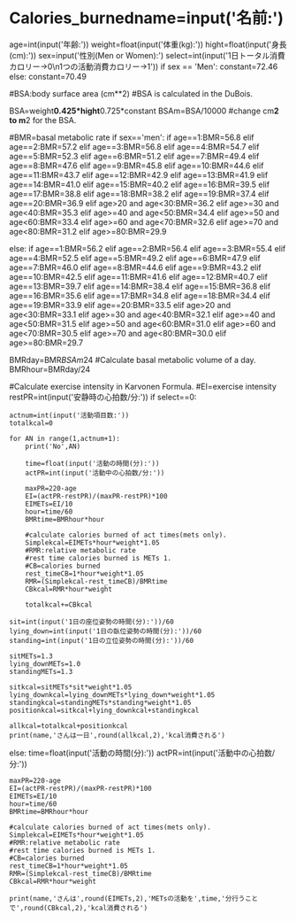 # Calories_burnedname=input('名前:')
age=int(input('年齢:'))
weight=float(input('体重(kg):'))
hight=float(input('身長(cm):'))
sex=input('性別(Men or Women):')
select=int(input('1日トータル消費カロリー->0\n1つの活動消費カロリー->1'))
if sex == 'Men':
    constant=72.46
else:
    constant=70.49
    
#BSA:body surface area (cm**2)
#BSA is calculated in the DuBois.

BSA=weight**0.425*hight**0.725*constant
BSAm=BSA/10000 #change cm**2 to m**2 for the BSA.

#BMR=basal metabolic rate
if sex=='men':
    if age==1:BMR=56.8
    elif age==2:BMR=57.2
    elif age==3:BMR=56.8
    elif age==4:BMR=54.7
    elif age==5:BMR=52.3
    elif age==6:BMR=51.2
    elif age==7:BMR=49.4
    elif age==8:BMR=47.6
    elif age==9:BMR=45.8
    elif age==10:BMR=44.6
    elif age==11:BMR=43.7
    elif age==12:BMR=42.9
    elif age==13:BMR=41.9
    elif age==14:BMR=41.0
    elif age==15:BMR=40.2
    elif age==16:BMR=39.5
    elif age==17:BMR=38.8
    elif age==18:BMR=38.2
    elif age==19:BMR=37.4
    elif age==20:BMR=36.9
    elif age>20 and age<30:BMR=36.2
    elif age>=30 and age<40:BMR=35.3
    elif age>=40 and age<50:BMR=34.4
    elif age>=50 and age<60:BMR=33.4
    elif age>=60 and age<70:BMR=32.6
    elif age>=70 and age<80:BMR=31.2
    elif age>=80:BMR=29.9

else:
    if age==1:BMR=56.2
    elif age==2:BMR=56.4
    elif age==3:BMR=55.4
    elif age==4:BMR=52.5
    elif age==5:BMR=49.2
    elif age==6:BMR=47.9
    elif age==7:BMR=46.0
    elif age==8:BMR=44.6
    elif age==9:BMR=43.2
    elif age==10:BMR=42.5
    elif age==11:BMR=41.6
    elif age==12:BMR=40.7
    elif age==13:BMR=39.7
    elif age==14:BMR=38.4
    elif age==15:BMR=36.8
    elif age==16:BMR=35.6
    elif age==17:BMR=34.8
    elif age==18:BMR=34.4
    elif age==19:BMR=33.9
    elif age==20:BMR=33.5
    elif age>20 and age<30:BMR=33.1
    elif age>=30 and age<40:BMR=32.1
    elif age>=40 and age<50:BMR=31.5
    elif age>=50 and age<60:BMR=31.0
    elif age>=60 and age<70:BMR=30.5
    elif age>=70 and age<80:BMR=30.0
    elif age>=80:BMR=29.7
        
BMRday=BMR*BSAm*24 #Calculate basal metabolic volume of a day.
BMRhour=BMRday/24

#Calculate exercise intensity in Karvonen Formula.
#EI=exercise intensity
restPR=int(input('安静時の心拍数/分:'))
if select==0:
    
    actnum=int(input('活動項目数:'))
    totalkcal=0

    for AN in range(1,actnum+1):
        print('No',AN)

        time=float(input('活動の時間(分):'))
        actPR=int(input('活動中の心拍数/分:'))

        maxPR=220-age
        EI=(actPR-restPR)/(maxPR-restPR)*100
        EIMETs=EI/10
        hour=time/60
        BMRtime=BMRhour*hour

        #calculate calories burned of act times(mets only).
        Simplekcal=EIMETs*hour*weight*1.05
        #RMR:relative metabolic rate
        #rest time calories burned is METs 1.
        #CB=calories burned
        rest_timeCB=1*hour*weight*1.05
        RMR=(Simplekcal-rest_timeCB)/BMRtime
        CBkcal=RMR*hour*weight

        totalkcal+=CBkcal
        
    sit=int(input('1日の座位姿勢の時間(分):'))/60
    lying_down=int(input('1日の臥位姿勢の時間(分):'))/60
    standing=int(input('1日の立位姿勢の時間(分):'))/60

    sitMETs=1.3
    lying_downMETs=1.0
    standingMETs=1.3

    sitkcal=sitMETs*sit*weight*1.05
    lying_downkcal=lying_downMETs*lying_down*weight*1.05
    standingkcal=standingMETs*standing*weight*1.05
    positionkcal=sitkcal+lying_downkcal+standingkcal
        
    allkcal=totalkcal+positionkcal
    print(name,'さんは一日',round(allkcal,2),'kcal消費される')

else:
    time=float(input('活動の時間(分):'))
    actPR=int(input('活動中の心拍数/分:'))

    maxPR=220-age
    EI=(actPR-restPR)/(maxPR-restPR)*100
    EIMETs=EI/10
    hour=time/60
    BMRtime=BMRhour*hour

    #calculate calories burned of act times(mets only).
    Simplekcal=EIMETs*hour*weight*1.05
    #RMR:relative metabolic rate
    #rest time calories burned is METs 1.
    #CB=calories burned
    rest_timeCB=1*hour*weight*1.05
    RMR=(Simplekcal-rest_timeCB)/BMRtime
    CBkcal=RMR*hour*weight
    
    print(name,'さんは',round(EIMETs,2),'METsの活動を',time,'分行うことで',round(CBkcal,2),'kcal消費される')
